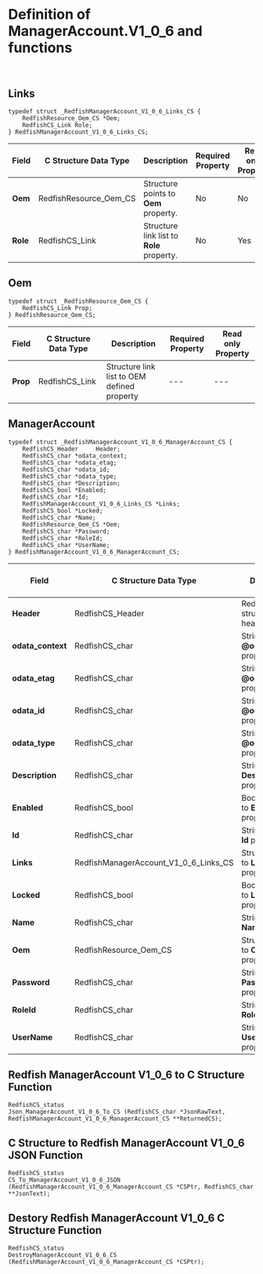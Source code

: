 # Definition of ManagerAccount.V1_0_6 and functions<br><br>

## Links
    typedef struct _RedfishManagerAccount_V1_0_6_Links_CS {
        RedfishResource_Oem_CS *Oem;
        RedfishCS_Link Role;
    } RedfishManagerAccount_V1_0_6_Links_CS;

|Field |C Structure Data Type|Description |Required Property|Read only Property
| ---  | --- | --- | --- | ---
|**Oem**|RedfishResource_Oem_CS| Structure points to **Oem** property.| No| No
|**Role**|RedfishCS_Link| Structure link list to **Role** property.| No| Yes


## Oem
    typedef struct _RedfishResource_Oem_CS {
        RedfishCS_Link Prop;
    } RedfishResource_Oem_CS;

|Field |C Structure Data Type|Description |Required Property|Read only Property
| ---  | --- | --- | --- | ---
|**Prop**|RedfishCS_Link| Structure link list to OEM defined property| ---| ---


## ManagerAccount
    typedef struct _RedfishManagerAccount_V1_0_6_ManagerAccount_CS {
        RedfishCS_Header     Header;
        RedfishCS_char *odata_context;
        RedfishCS_char *odata_etag;
        RedfishCS_char *odata_id;
        RedfishCS_char *odata_type;
        RedfishCS_char *Description;
        RedfishCS_bool *Enabled;
        RedfishCS_char *Id;
        RedfishManagerAccount_V1_0_6_Links_CS *Links;
        RedfishCS_bool *Locked;
        RedfishCS_char *Name;
        RedfishResource_Oem_CS *Oem;
        RedfishCS_char *Password;
        RedfishCS_char *RoleId;
        RedfishCS_char *UserName;
    } RedfishManagerAccount_V1_0_6_ManagerAccount_CS;

|Field |C Structure Data Type|Description |Required Property|Read only Property
| ---  | --- | --- | --- | ---
|**Header**|RedfishCS_Header|Redfish C structure header|---|---
|**odata_context**|RedfishCS_char| String pointer to **@odata.context** property.| No| No
|**odata_etag**|RedfishCS_char| String pointer to **@odata.etag** property.| No| No
|**odata_id**|RedfishCS_char| String pointer to **@odata.id** property.| No| No
|**odata_type**|RedfishCS_char| String pointer to **@odata.type** property.| No| No
|**Description**|RedfishCS_char| String pointer to **Description** property.| No| Yes
|**Enabled**|RedfishCS_bool| Boolean pointer to **Enabled** property.| No| No
|**Id**|RedfishCS_char| String pointer to **Id** property.| Yes| Yes
|**Links**|RedfishManagerAccount_V1_0_6_Links_CS| Structure points to **Links** property.| No| No
|**Locked**|RedfishCS_bool| Boolean pointer to **Locked** property.| No| No
|**Name**|RedfishCS_char| String pointer to **Name** property.| Yes| Yes
|**Oem**|RedfishResource_Oem_CS| Structure points to **Oem** property.| No| No
|**Password**|RedfishCS_char| String pointer to **Password** property.| No| No
|**RoleId**|RedfishCS_char| String pointer to **RoleId** property.| No| No
|**UserName**|RedfishCS_char| String pointer to **UserName** property.| No| No
## Redfish ManagerAccount V1_0_6 to C Structure Function
    RedfishCS_status
    Json_ManagerAccount_V1_0_6_To_CS (RedfishCS_char *JsonRawText, RedfishManagerAccount_V1_0_6_ManagerAccount_CS **ReturnedCS);

## C Structure to Redfish ManagerAccount V1_0_6 JSON Function
    RedfishCS_status
    CS_To_ManagerAccount_V1_0_6_JSON (RedfishManagerAccount_V1_0_6_ManagerAccount_CS *CSPtr, RedfishCS_char **JsonText);

## Destory Redfish ManagerAccount V1_0_6 C Structure Function
    RedfishCS_status
    DestroyManagerAccount_V1_0_6_CS (RedfishManagerAccount_V1_0_6_ManagerAccount_CS *CSPtr);

